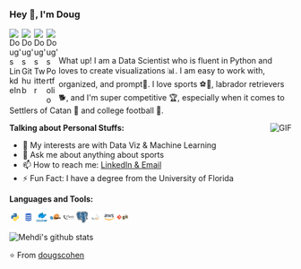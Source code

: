 ### Hey 👋, I'm Doug

<a href="https://www.linkedin.com/in/dougscohen/">
  <img align="left" alt="Doug's LinkdeIn" width="22px" src="https://cdn.jsdelivr.net/npm/simple-icons@v3/icons/linkedin.svg" />
</a>
<a href="https://github.com/dougscohen">
  <img align="left" alt="Doug's Github" width="22px" src="https://cdn.jsdelivr.net/npm/simple-icons@3.1.0/icons/github.svg" />
</a>
<a href="https://twitter.com/dougscohen3">
  <img align="left" alt="Doug's Twitter" width="22px" src="https://cdn.jsdelivr.net/npm/simple-icons@v3/icons/twitter.svg" />
</a>
<a href="https://dougscohen.github.io/">
  <img align="left" alt="Doug's Portfolio" width="22px" src="https://image.flaticon.com/icons/svg/598/598229.svg" />
</a>

<br />
<br />

What up! I am a Data Scientist who is fluent in Python and loves to create visualizations 📊. I am easy to work with, organized, and prompt💯. I love sports ⚽🏀, labrador retrievers 🐕, and I'm super competitive 🏆, especially when it comes to Settlers of Catan 🎲 and college football 🏈. 

  <img align="right" alt="GIF" src="https://media0.giphy.com/media/mW05nwEyXLP0Y/giphy.gif" />

**Talking about Personal Stuffs:**

- 🤔 My interests are with Data Viz & Machine Learning
- 💬 Ask me about anything about sports
- 📫 How to reach me: [LinkedIn & Email](https://www.linkedin.com/in/dougcohen3/detail/contact-info/)
- ⚡ Fun Fact: I have a degree from the University of Florida


**Languages and Tools:**  

<code><img height="20" src="https://raw.githubusercontent.com/github/explore/80688e429a7d4ef2fca1e82350fe8e3517d3494d/topics/python/python.png"></code>
<code><img height="20" src="https://raw.githubusercontent.com/github/explore/80688e429a7d4ef2fca1e82350fe8e3517d3494d/topics/sql/sql.png"></code>
<code><img height="20" src="https://raw.githubusercontent.com/github/explore/80688e429a7d4ef2fca1e82350fe8e3517d3494d/topics/docker/docker.png"></code>
<code><img height="20" src="https://raw.githubusercontent.com/github/explore/80688e429a7d4ef2fca1e82350fe8e3517d3494d/topics/scikit-learn/scikit-learn.png"></code>
<code><img height="20" src="https://raw.githubusercontent.com/github/explore/80688e429a7d4ef2fca1e82350fe8e3517d3494d/topics/flask/flask.png"></code>
<code><img height="20" src="https://raw.githubusercontent.com/github/explore/80688e429a7d4ef2fca1e82350fe8e3517d3494d/topics/postgresql/postgresql.png"></code>
<code><img height="20" src="https://raw.githubusercontent.com/github/explore/80688e429a7d4ef2fca1e82350fe8e3517d3494d/topics/mysql/mysql.png"></code>
<code><img height="20" src="https://raw.githubusercontent.com/github/explore/80688e429a7d4ef2fca1e82350fe8e3517d3494d/topics/aws/aws.png"></code>
<code><img height="20" src="https://raw.githubusercontent.com/github/explore/80688e429a7d4ef2fca1e82350fe8e3517d3494d/topics/git/git.png"></code>

![Mehdi's github stats](https://github-readme-stats.vercel.app/api?username=dougscohen&show_icons=true&hide_border=true)

⭐️ From [dougscohen](https://github.com/dougscohen)
